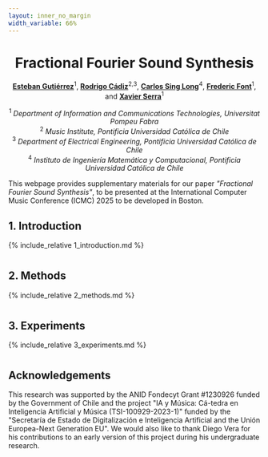 ```yaml
---
layout: inner_no_margin
width_variable: 66%
---
```


<div style="text-align: center">
<h1>Fractional Fourier Sound Synthesis</h1>
<p>
  <a href="https://cordutie.github.io/"><strong>Esteban Gutiérrez</strong></a><sup>1</sup>, 
  <a href="https://rodrigocadiz.com/"><strong>Rodrigo Cádiz</strong></a><sup>2,3</sup>, 
  <a href="https://www.ing.uc.cl/academicos-e-investigadores/carlos-alberto-sing-long-collao/"><strong>Carlos Sing Long</strong></a><sup>4</sup>, 
  <a href="https://ffont.github.io/"><strong>Frederic Font</strong></a><sup>1</sup>, and
  <a href="https://www.upf.edu/web/xavier-serra"><strong>Xavier Serra</strong></a><sup>1</sup>
</p>
<p>
  <sup>1</sup> <em>Department of Information and Communications Technologies, Universitat Pompeu Fabra</em><br>
  <sup>2</sup> <em>Music Institute, Pontificia Universidad Católica de Chile</em><br>
  <sup>3</sup> <em>Department of Electrical Engineering, Pontificia Universidad Católica de Chile</em><br>
  <sup>4</sup> <em>Instituto de Ingeniería Matemática y Computacional, Pontificia Universidad Católica de Chile</em>
</p>
</div>

<p>
This webpage provides supplementary materials for our paper <em>"Fractional Fourier Sound Synthesis"</em>, to be presented at the International Computer Music Conference (ICMC) 2025 to be developed in Boston.
</p>

<div style="margin-top: 20px;"></div>
<h2><strong>1. Introduction</strong></h2>
{% include_relative 1_introduction.md %}

<div style="margin-top: 40px;"></div>
<h2><strong>2. Methods</strong></h2>
{% include_relative 2_methods.md %}

<div style="margin-top: 40px;"></div>
<h2><strong>3. Experiments</strong></h2>
{% include_relative 3_experiments.md %}

<!-- <div style="margin-top: 40px;"></div>
<div style="display: flex; justify-content: center;">
  <div style="border-left: 4px solid rgb(255, 255, 255); background: #f0f8ff; padding: 1em 1.2em; margin: 1.5em 0; border-radius: 8px; max-width: 300px; width: 100%;">
    <strong>Legend:</strong>
    <ul style="list-style: none; padding: 0.5em 0 0 0; margin: 0;">
      <li>🎧 Sound examples included</li>
      <li>📊 Numerical experiments included</li>
      <li>📖 Theory included</li>
      <li>🚧 Still under construction</li>
    </ul>
  </div>
</div> -->

<div style="margin-top: 40px;"></div>
<h2><strong>Acknowledgements</strong></h2>

This research was supported by the ANID Fondecyt Grant \#1230926 funded by the Government of Chile and the project "IA y Música: Cá-tedra en Inteligencia Artificial y Música (TSI-100929-2023-1)" funded by the "Secretaría de Estado de Digitalización e Inteligencia Artificial and the Unión Europea-Next Generation EU". We would also like to thank Diego Vera for his contributions to an early version of this project during his undergraduate research.
